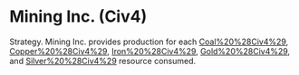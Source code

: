 # Mining Inc. (Civ4)

Strategy.
Mining Inc. provides production for each [Coal%20%28Civ4%29](Coal), [Copper%20%28Civ4%29](Copper), [Iron%20%28Civ4%29](Iron), [Gold%20%28Civ4%29](Gold), and [Silver%20%28Civ4%29](Silver) resource consumed.